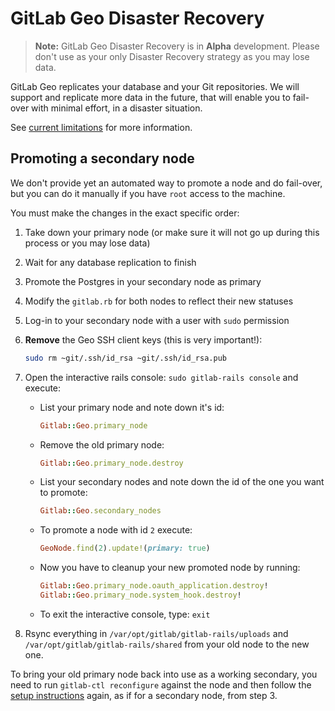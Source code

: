 # GitLab Geo Disaster Recovery

> **Note:**
GitLab Geo Disaster Recovery is in **Alpha** development. Please don't
use as your only Disaster Recovery strategy as you may lose data.

GitLab Geo replicates your database and your Git repositories. We will
support and replicate more data in the future, that will enable you to
fail-over with minimal effort, in a disaster situation.

See [current limitations](README.md#current-limitations)
for more information.


## Promoting a secondary node

We don't provide yet an automated way to promote a node and do fail-over,
but you can do it manually if you have `root` access to the machine.

You must make the changes in the exact specific order:

1. Take down your primary node (or make sure it will not go up during this
   process or you may lose data)
1. Wait for any database replication to finish
1. Promote the Postgres in your secondary node as primary
1. Modify the `gitlab.rb` for both nodes to reflect their new statuses
1. Log-in to your secondary node with a user with `sudo` permission
1. **Remove** the Geo SSH client keys (this is very important!):

    ```bash
    sudo rm ~git/.ssh/id_rsa ~git/.ssh/id_rsa.pub
    ```
1. Open the interactive rails console: `sudo gitlab-rails console` and execute:
    * List your primary node and note down it's id:

        ```ruby
        Gitlab::Geo.primary_node
        ```
    * Remove the old primary node:

        ```ruby
        Gitlab::Geo.primary_node.destroy
        ```
    * List your secondary nodes and note down the id of the one you want to promote:

        ```ruby
        Gitlab::Geo.secondary_nodes
        ```
    * To promote a node with id `2` execute:

        ```ruby
        GeoNode.find(2).update!(primary: true)
        ```
    * Now you have to cleanup your new promoted node by running:

        ```ruby
        Gitlab::Geo.primary_node.oauth_application.destroy!
        Gitlab::Geo.primary_node.system_hook.destroy!
        ```
    * To exit the interactive console, type: `exit`

1. Rsync everything in `/var/opt/gitlab/gitlab-rails/uploads` and
   `/var/opt/gitlab/gitlab-rails/shared` from your old node to the new one.

To bring your old primary node back into use as a working secondary, you need to
run `gitlab-ctl reconfigure` against the node and then follow the
[setup instructions](README.md) again, as if for a secondary node, from step 3.
